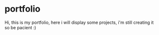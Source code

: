 # portfolio

Hi, this is my portfolio, here i will display some projects, i'm still creating it so be pacient :)

